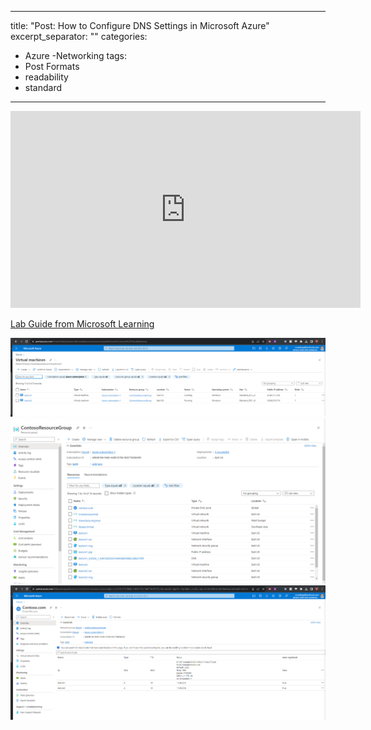  ---
title: "Post: How to Configure DNS Settings in Microsoft Azure"
excerpt_separator: "<!--more-->"
categories:
  - Azure
  -Networking
tags:
  - Post Formats
  - readability
  - standard
---
 
<iframe width="560" height="315" src="https://www.youtube.com/embed/3wjQhngR_hM?si=haAlUC4PZjPCe0Qx" title="YouTube video player" frameborder="0" allow="accelerometer; autoplay; clipboard-write; encrypted-media; gyroscope; picture-in-picture; web-share" allowfullscreen></iframe>
 
<a href="https://microsoftlearning.github.io/AZ-700-Designing-and-Implementing-Microsoft-Azure-Networking-Solutions/Instructions/Exercises/M01-Unit%206%20Configure%20DNS%20settings%20in%20Azure.html"> Lab Guide from Microsoft Learning </a>

<img src="/assets/images/Azure DNS 1.PNG">


<img src="/assets/images/Azure DNS 2.PNG">


<img src="/assets/images/Azure DNS 3.PNG">
